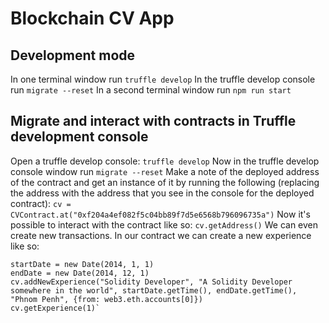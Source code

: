 # Blockchain CV App

## Development mode

In one terminal window run `truffle develop`
In the truffle develop console run `migrate --reset`
In a second terminal window run `npm run start`

## Migrate and interact with contracts in Truffle development console

Open a truffle develop console: `truffle develop`
Now in the truffle develop console window run `migrate --reset`
Make a note of the deployed address of the contract and get an instance of it by running the following (replacing the address with the address that you see in the console for the deployed contract):
`cv = CVContract.at("0xf204a4ef082f5c04bb89f7d5e6568b796096735a")`
Now it's possible to interact with the contract like so:
`cv.getAddress()`
We can even create new transactions. In our contract we can create a new experience like so:
```
startDate = new Date(2014, 1, 1)
endDate = new Date(2014, 12, 1)
cv.addNewExperience("Solidity Developer", "A Solidity Developer somewhere in the world", startDate.getTime(), endDate.getTime(), "Phnom Penh", {from: web3.eth.accounts[0]})
cv.getExperience(1)`
```